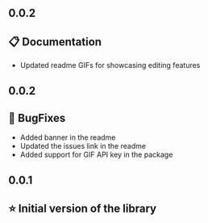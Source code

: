 ## 0.0.2
## 📋 Documentation
- Updated readme GIFs for showcasing editing features

## 0.0.2
## 🐞 BugFixes
- Added banner in the readme
- Updated the issues link in the readme
- Added support for GIF API key in the package

## 0.0.1
## ⭐ Initial version of the library